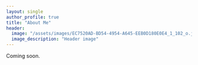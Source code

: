 ```yaml
---
layout: single
author_profile: true
title: "About Me"
header:
  image: "/assets/images/EC7520AD-BD54-4954-A645-EEB0D180E0E4_1_102_o.jpeg"
  image_description: "Header image"
---
```


Coming soon.